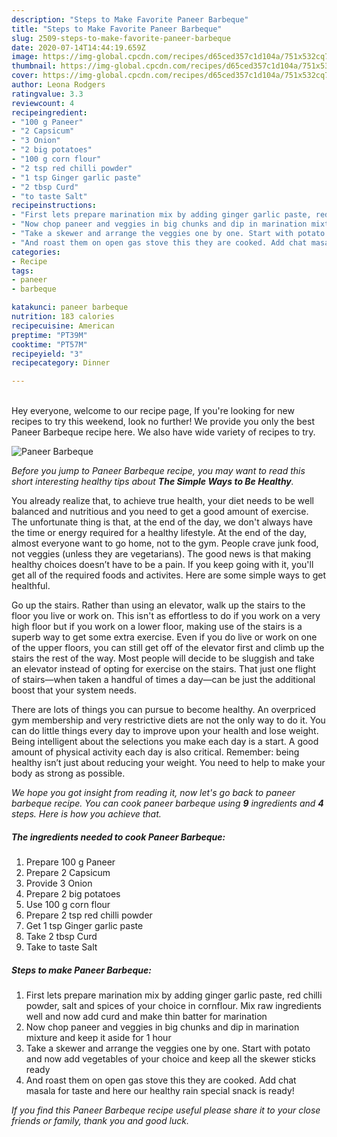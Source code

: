 ```yaml
---
description: "Steps to Make Favorite Paneer Barbeque"
title: "Steps to Make Favorite Paneer Barbeque"
slug: 2509-steps-to-make-favorite-paneer-barbeque
date: 2020-07-14T14:44:19.659Z
image: https://img-global.cpcdn.com/recipes/d65ced357c1d104a/751x532cq70/paneer-barbeque-recipe-main-photo.jpg
thumbnail: https://img-global.cpcdn.com/recipes/d65ced357c1d104a/751x532cq70/paneer-barbeque-recipe-main-photo.jpg
cover: https://img-global.cpcdn.com/recipes/d65ced357c1d104a/751x532cq70/paneer-barbeque-recipe-main-photo.jpg
author: Leona Rodgers
ratingvalue: 3.3
reviewcount: 4
recipeingredient:
- "100 g Paneer"
- "2 Capsicum"
- "3 Onion"
- "2 big potatoes"
- "100 g corn flour"
- "2 tsp red chilli powder"
- "1 tsp Ginger garlic paste"
- "2 tbsp Curd"
- "to taste Salt"
recipeinstructions:
- "First lets prepare marination mix by adding ginger garlic paste, red chilli powder, salt and spices of your choice in cornflour. Mix raw ingredients well and now add curd and make thin batter for marination"
- "Now chop paneer and veggies in big chunks and dip in marination mixture and keep it aside for 1 hour"
- "Take a skewer and arrange the veggies one by one. Start with potato and now add vegetables of your choice and keep all the skewer sticks ready"
- "And roast them on open gas stove this they are cooked. Add chat masala for taste and here our healthy rain special snack is ready!"
categories:
- Recipe
tags:
- paneer
- barbeque

katakunci: paneer barbeque 
nutrition: 183 calories
recipecuisine: American
preptime: "PT39M"
cooktime: "PT57M"
recipeyield: "3"
recipecategory: Dinner

---
```

<br>
Hey everyone, welcome to our recipe page, If you're looking for new recipes to try this weekend, look no further! We provide you only the best Paneer Barbeque recipe here. We also have wide variety of recipes to try.
<br>


![Paneer Barbeque](https://img-global.cpcdn.com/recipes/d65ced357c1d104a/751x532cq70/paneer-barbeque-recipe-main-photo.jpg)

<i>Before you jump to Paneer Barbeque recipe, you may want to read this short interesting healthy tips about <strong>The Simple Ways to Be Healthy</strong>.</i>

You already realize that, to achieve true health, your diet needs to be well balanced and nutritious and you need to get a good amount of exercise. The unfortunate thing is that, at the end of the day, we don't always have the time or energy required for a healthy lifestyle. At the end of the day, almost everyone want to go home, not to the gym. People crave junk food, not veggies (unless they are vegetarians). The good news is that making healthy choices doesn’t have to be a pain. If you keep going with it, you'll get all of the required foods and activites. Here are some simple ways to get healthful.

Go up the stairs. Rather than using an elevator, walk up the stairs to the floor you live or work on. This isn't as effortless to do if you work on a very high floor but if you work on a lower floor, making use of the stairs is a superb way to get some extra exercise. Even if you do live or work on one of the upper floors, you can still get off of the elevator first and climb up the stairs the rest of the way. Most people will decide to be sluggish and take an elevator instead of opting for exercise on the stairs. That just one flight of stairs—when taken a handful of times a day—can be just the additional boost that your system needs. 

There are lots of things you can pursue to become healthy. An overpriced gym membership and very restrictive diets are not the only way to do it. You can do little things every day to improve upon your health and lose weight. Being intelligent about the selections you make each day is a start. A good amount of physical activity each day is also critical. Remember: being healthy isn’t just about reducing your weight. You need to help to make your body as strong as possible. 


<i>We hope you got insight from reading it, now let's go back to paneer barbeque recipe. You can cook paneer barbeque using <strong>9</strong> ingredients and <strong>4</strong> steps. Here is how you achieve that.
</i>

##### The ingredients needed to cook Paneer Barbeque:

1. Prepare 100 g Paneer
1. Prepare 2 Capsicum
1. Provide 3 Onion
1. Prepare 2 big potatoes
1. Use 100 g corn flour
1. Prepare 2 tsp red chilli powder
1. Get 1 tsp Ginger garlic paste
1. Take 2 tbsp Curd
1. Take to taste Salt


##### Steps to make Paneer Barbeque:

1. First lets prepare marination mix by adding ginger garlic paste, red chilli powder, salt and spices of your choice in cornflour. Mix raw ingredients well and now add curd and make thin batter for marination
1. Now chop paneer and veggies in big chunks and dip in marination mixture and keep it aside for 1 hour
1. Take a skewer and arrange the veggies one by one. Start with potato and now add vegetables of your choice and keep all the skewer sticks ready
1. And roast them on open gas stove this they are cooked. Add chat masala for taste and here our healthy rain special snack is ready!


<i>If you find this Paneer Barbeque recipe useful please share it to your close friends or family, thank you and good luck.</i>
